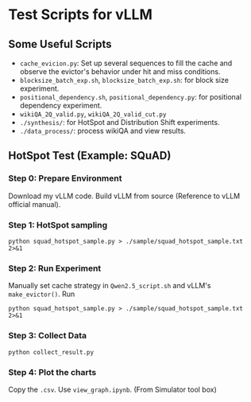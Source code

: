 # Test Scripts for vLLM

## Some Useful Scripts
- `cache_evicion.py`: Set up several sequences to fill the cache and observe the evictor's behavior under hit and miss conditions.
- `blocksize_batch_exp.sh`, `blocksize_batch_exp.sh`: for block size experiment.
- `positional_dependency.sh`, `positional_dependency.py`: for positional dependency experiment.
- `wikiQA_2Q_valid.py`, `wikiQA_2Q_valid_cut.py`
- `./synthesis/`: for HotSpot and Distribution Shift experiments.
- `./data_process/`: process wikiQA and view results.

## HotSpot Test (Example: SQuAD)
### Step 0: Prepare Environment
Download my vLLM code. Build vLLM from source (Reference to vLLM official manual).
### Step 1: HotSpot sampling
```
python squad_hotspot_sample.py > ./sample/squad_hotspot_sample.txt 2>&1
```
### Step 2: Run Experiment
Manually set cache strategy in `Qwen2.5_script.sh` and vLLM's `make_evictor()`. Run
```
python squad_hotspot_sample.py > ./sample/squad_hotspot_sample.txt 2>&1
```
### Step 3: Collect Data
```
python collect_result.py
```
### Step 4: Plot the charts
Copy the `.csv`. Use `view_graph.ipynb`. (From Simulator tool box) 